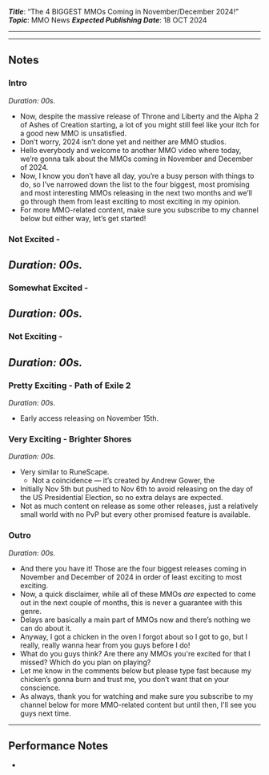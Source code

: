 ***Title***: “The 4 BIGGEST MMOs Coming in November/December 2024!”
***Topic***: MMO News
***Expected Publishing Date***: 18 OCT 2024

----



-----
## Notes

### Intro
*Duration: 00s.* 
- Now, despite the massive release of Throne and Liberty and the Alpha 2 of Ashes of Creation starting, a lot of you might still feel like your itch for a good new MMO is unsatisfied. 
- Don’t worry, 2024 isn’t done yet and neither are MMO studios.
- Hello everybody and welcome to another MMO video where today, we’re gonna talk about the MMOs coming in November and December of 2024.
- Now, I know you don’t have all day, you’re a busy person with things to do, so I’ve narrowed down the list to the four biggest, most promising and most interesting MMOs releasing in the next two months and we’ll go through them from least exciting to most exciting in my opinion.
- For more MMO-related content, make sure you subscribe to my channel below but either way, let’s get started!

### Not Excited - 
*Duration: 00s.* 
- 
### Somewhat Excited - 
*Duration: 00s.* 
- 
### Not Exciting - 
*Duration: 00s.* 
- 
### Pretty Exciting - Path of Exile 2
*Duration: 00s.* 
- Early access releasing on November 15th.
### Very Exciting - Brighter Shores
*Duration: 00s.* 
- Very similar to RuneScape.
	- Not a coincidence — it’s created by Andrew Gower, the 
- Initially Nov 5th but pushed to Nov 6th to avoid releasing on the day of the US Presidential Election, so no extra delays are expected.
- Not as much content on release as some other releases, just a relatively small world with no PvP but every other promised feature is available.
### Outro
*Duration: 00s.* 
- And there you have it! Those are the four biggest releases coming in November and December of 2024 in order of least exciting to most exciting.
- Now, a quick disclaimer, while all of these MMOs *are* expected to come out in the next couple of months, this is never a guarantee with this genre. 
- Delays are basically a main part of MMOs now and there’s nothing we can do about it.
- Anyway, I got a chicken in the oven I forgot about so I got to go, but I really, really wanna hear from you guys before I do!
- What do you guys think? Are there any MMOs you're excited for that I missed? Which do you plan on playing?
- Let me know in the comments below but please type fast because my chicken’s gonna burn and trust me, you don’t want that on your conscience.
- As always, thank you for watching and make sure you subscribe to my channel below for more MMO-related content but until then, I'll see you guys next time. 

---
## Performance Notes
- 
